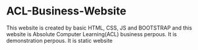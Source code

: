 # ACL-Business-Website
This website is created by basic HTML, CSS, JS and BOOTSTRAP and this website is Absolute Computer Learning(ACL) business perpous. It is demonstration perpous. It is static website
